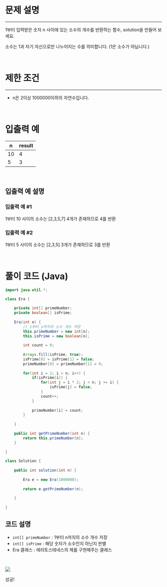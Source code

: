 # 문제 설명
---
1부터 입력받은 숫자 n 사이에 있는 소수의 개수를 반환하는 함수, solution을 만들어 보세요.

소수는 1과 자기 자신으로만 나누어지는 수를 의미합니다.
(1은 소수가 아닙니다.)

<br>

# 제한 조건
---
+ n은 2이상 1000000이하의 자연수입니다.

<br>

# 입출력 예
|n|result|
|---|---|
|10|4|
|5|3|

<br>

## 입출력 예 설명
### 입출력 예 #1
1부터 10 사이의 소수는 [2,3,5,7] 4개가 존재하므로 4를 반환

### 입출력 예 #2
1부터 5 사이의 소수는 [2,3,5] 3개가 존재하므로 3를 반환

<br>

# 풀이 코드 (Java)
```java
import java.util.*;

class Era {
    
    private int[] primeNumber;
    private boolean[] isPrime;
    
    Era(int n) {
        // 1부터 n까지의 소수 개수 저장
        this.primeNumber = new int[n];
        this.isPrime = new boolean[n];
        
        int count = 0;
        
        Arrays.fill(isPrime, true);
        isPrime[0] = isPrime[1] = false;
        primeNumber[0] = primeNumber[1] = 0;
        
        for(int i = 2; i < n; i++) {    
            if(isPrime[i]) {
                for(int j = i * 2; j < n; j += i) {
                    isPrime[j] = false;
                }
                count++;
            }
            
            primeNumber[i] = count;
        }
        
    }
    
    public int getPrimeNumber(int n) {
        return this.primeNumber[n];
    }
    
}

class Solution {
    
    public int solution(int n) {
        
        Era e = new Era(1000000);
        
        return e.getPrimeNumber(n);
        
    }
    
}
```
## 코드 설명
+ ```int[] primeNumber``` : 1부터 n까지의 소수 개수 저장
+ ```int[] isPrime``` : 해당 숫자가 소수인지 아닌지 판별
+ Era 클래스 : 에라토스테네스의 체를 구현해주는 클래스

<br>

![](https://velog.velcdn.com/images/reyang/post/6abc796a-9fc9-4fa8-8d62-e600578a0a38/image.png)

성공!

<br>

